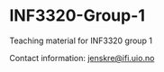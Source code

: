 INF3320-Group-1
===============

Teaching material for INF3320 group 1

Contact information:
jenskre@ifi.uio.no